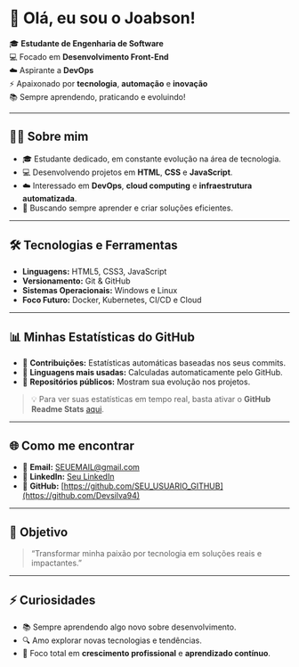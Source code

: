 # 👋 Olá, eu sou o Joabson!

🎓 **Estudante de Engenharia de Software**  
💻 Focado em **Desenvolvimento Front-End**  
☁️ Aspirante a **DevOps**  
⚡ Apaixonado por **tecnologia**, **automação** e **inovação**  
📚 Sempre aprendendo, praticando e evoluindo!  

---

## 🧑‍💻 Sobre mim
- 🎓 Estudante dedicado, em constante evolução na área de tecnologia.
- 💻 Desenvolvendo projetos em **HTML**, **CSS** e **JavaScript**.
- ☁️ Interessado em **DevOps**, **cloud computing** e **infraestrutura automatizada**.
- 🚀 Buscando sempre aprender e criar soluções eficientes.

---

## 🛠 Tecnologias e Ferramentas
- **Linguagens:** HTML5, CSS3, JavaScript  
- **Versionamento:** Git & GitHub  
- **Sistemas Operacionais:** Windows e Linux  
- **Foco Futuro:** Docker, Kubernetes, CI/CD e Cloud

---

## 📊 Minhas Estatísticas do GitHub
- 🔹 **Contribuições:** Estatísticas automáticas baseadas nos seus commits.  
- 🔹 **Linguagens mais usadas:** Calculadas automaticamente pelo GitHub.  
- 🔹 **Repositórios públicos:** Mostram sua evolução nos projetos.  

> 💡 Para ver suas estatísticas em tempo real, basta ativar o **GitHub Readme Stats** [aqui](https://github.com/anuraghazra/github-readme-stats).

---

## 🌐 Como me encontrar
- 📧 **Email:** SEUEMAIL@gmail.com  
- 💼 **LinkedIn:** [Seu LinkedIn](www.linkedin.com/in/joabson-barbosa-b9913a143)  
- 🐙 **GitHub:** [https://github.com/SEU_USUARIO_GITHUB](https://github.com/Devsilva94)

---

## 🚀 Objetivo
> “Transformar minha paixão por tecnologia em soluções reais e impactantes.”

---

## ⚡ Curiosidades
- 📚 Sempre aprendendo algo novo sobre desenvolvimento.
- 🔍 Amo explorar novas tecnologias e tendências.
- 🎯 Foco total em **crescimento profissional** e **aprendizado contínuo**.
